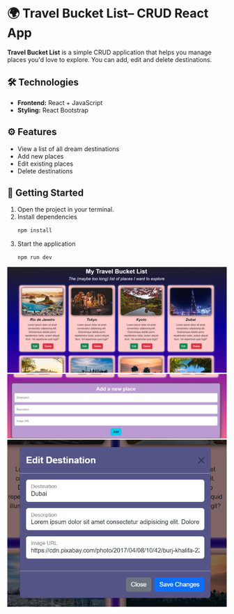 # 🌍 Travel Bucket List– CRUD React App

**Travel Bucket List** is a simple CRUD application that helps you manage places you'd love to explore. You can add, edit and delete destinations.
## 🛠 Technologies
- **Frontend:** React + JavaScript
- **Styling:** React Bootstrap

## ⚙️ Features
- View a list of all dream destinations
- Add new places
- Edit existing places
- Delete destinations

## 🚀 Getting Started
1. Open the project in your terminal.
2. Install dependencies
    ```bash
   npm install
3. Start the application
      ```bash
   npm run dev
![BucketListscreenshot](src/images/buketList.png)
![AddFormScreenshot](src/images/addForm.png)
![BEditFormScreenshot](src/images/editForm.png)
